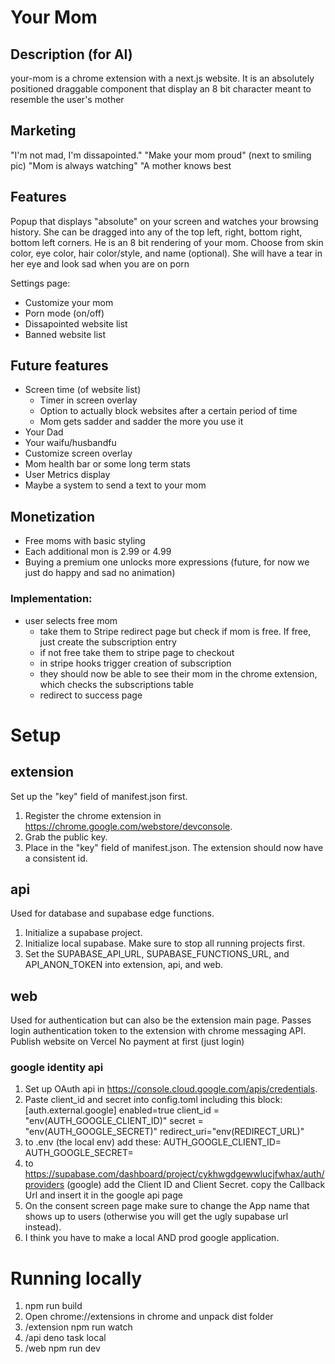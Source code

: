 # Your Mom

## Description (for AI)

your-mom is a chrome extension with a next.js website. It is an absolutely positioned draggable component that display an 8 bit character meant to resemble the user's mother

## Marketing

"I'm not mad, I'm dissapointed."
"Make your mom proud" (next to smiling pic)
"Mom is always watching"
"A mother knows best

## Features

Popup that displays "absolute" on your screen and watches your browsing history. She can be dragged into any of the top left, right, bottom right, bottom left corners. He is an 8 bit rendering of your mom. Choose from skin color, eye color, hair color/style, and name (optional). She will have a tear in her eye and look sad when you are on porn

Settings page:

- Customize your mom
- Porn mode (on/off)
- Dissapointed website list
- Banned website list

## Future features

- Screen time (of website list)
  - Timer in screen overlay
  - Option to actually block websites after a certain period of time
  - Mom gets sadder and sadder the more you use it
- Your Dad
- Your waifu/husbandfu
- Customize screen overlay
- Mom health bar or some long term stats
- User Metrics display
- Maybe a system to send a text to your mom

## Monetization

- Free moms with basic styling
- Each additional mon is 2.99 or 4.99
- Buying a premium one unlocks more expressions (future, for now we just do happy and sad no animation)

### Implementation:

- user selects free mom
  - take them to Stripe redirect page but check if mom is free. If free, just create the subscription entry
  - if not free take them to stripe page to checkout
  - in stripe hooks trigger creation of subscription
  - they should now be able to see their mom in the chrome extension, which checks the subscriptions table
  - redirect to success page

# Setup

## extension

Set up the "key" field of manifest.json first.

1. Register the chrome extension in https://chrome.google.com/webstore/devconsole.
2. Grab the public key.
3. Place in the "key" field of manifest.json.
   The extension should now have a consistent id.

## api

Used for database and supabase edge functions.

1. Initialize a supabase project.
2. Initialize local supabase. Make sure to stop all running projects first.
3. Set the SUPABASE_API_URL, SUPABASE_FUNCTIONS_URL, and API_ANON_TOKEN into extension, api, and web.

## web

Used for authentication but can also be the extension main page. Passes login authentication token to the extension with chrome messaging API.
Publish website on Vercel
No payment at first (just login)

### google identity api

1. Set up OAuth api in https://console.cloud.google.com/apis/credentials.
2. Paste client_id and secret into config.toml including this block:
   [auth.external.google]
   enabled=true
   client_id = "env(AUTH_GOOGLE_CLIENT_ID)"
   secret = "env(AUTH_GOOGLE_SECRET)"
   redirect_uri="env(REDIRECT_URL)"
3. to .env (the local env) add these:
   AUTH_GOOGLE_CLIENT_ID=
   AUTH_GOOGLE_SECRET=
4. to https://supabase.com/dashboard/project/cykhwgdgewwlucjfwhax/auth/providers (google) add the Client ID and Client Secret.
   copy the Callback Url and insert it in the google api page
5. On the consent screen page make sure to change the App name that shows up to users (otherwise you will get the ugly supabase url instead).
6. I think you have to make a local AND prod google application.

# Running locally

1. npm run build
2. Open chrome://extensions in chrome and unpack dist folder
3. /extension npm run watch
4. /api deno task local
5. /web npm run dev
